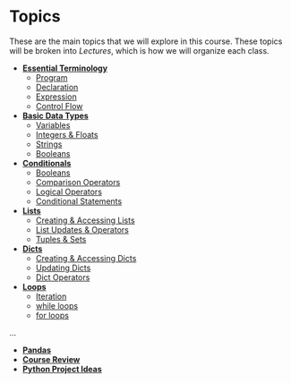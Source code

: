 <!---
{"next":"Topics/essential_terminology.md","title":"Topics"}
-->

# Topics

These are the main topics that we will explore in this course. These topics will be broken into *Lectures*, which is how we will organize each class.

* **[Essential Terminology](essential_terminology.md)**
	* [Program](essential_terminology.md#define-program)
	* [Declaration](essential_terminology.md#declarations)
	* [Expression](essential_terminology.md#expressions)
	* [Control Flow](essential_terminology.md#statements--control-flow)
* **[Basic Data Types](basic_data_types.md)**
	* [Variables](basic_data_types.md#variables)
	* [Integers & Floats](basic_data_types.md#integers)
	* [Strings](basic_data_types.md#strings)
	* [Booleans](basic_data_types.md#booleans)
* **[Conditionals](conditionals.md)**
	* [Booleans](conditionals.md#booleans)
	* [Comparison Operators](conditionals.md#greater-than--greater-than-or-equal-to)
	* [Logical Operators](conditionals.md#logical-operators)
	* [Conditional Statements](conditionals.md#conditional-statements)
* **[Lists](lists.md)**
	* [Creating & Accessing Lists](lists.md#creating-lists)
	* [List Updates & Operators](lists.md#built-in-operations-for-manipulating-lists)
	* [Tuples & Sets](lists.md#tuples)
* **[Dicts](dicts.md)**
	* [Creating & Accessing Dicts](dicts.md#)
	* [Updating Dicts](dicts.md#)
	* [Dict Operators](dicts.md#)
* **[Loops](loops.md)**
	* [Iteration](loops.md#)
	* [while loops](loops.md#)
	* [for loops](loops.md#)


...
* **[Pandas](pandas.md)**
* **[Course Review](course_review.md)**
* **[Python Project Ideas](project_ideas.md)**